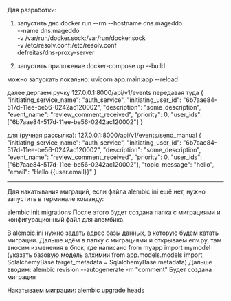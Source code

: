 Для разработки:

1. запустить днс
docker run --rm --hostname dns.mageddo \
--name dns.mageddo \
-v /var/run/docker.sock:/var/run/docker.sock \
-v /etc/resolv.conf:/etc/resolv.conf \
defreitas/dns-proxy-server

2. запустить приложение
docker-compose up --build


можно запускать локально:
uvicorn app.main:app --reload



далее дергаем ручку 127.0.0.1:8000/api/v1/events передавая туда
{
    "initiating_service_name": "auth_service",
    "initiating_user_id": "6b7aae84-517d-11ee-be56-0242ac120002",
    "description": "some_description",
    "event_name": "review_comment_received",
    "priority": 0,
    "user_ids": ["6b7aae84-517d-11ee-be56-0242ac120002"]
}

для (ручная рассылка): 127.0.0.1:8000/api/v1/events/send_manual
{
    "initiating_service_name": "auth_service",
    "initiating_user_id": "6b7aae84-517d-11ee-be56-0242ac120002",
    "description": "some_description",
    "event_name": "review_comment_received",
    "priority": 0,
    "user_ids": ["6b7aae84-517d-11ee-be56-0242ac120002"],
    "topic_message": "hello",
    "email": "Hello {{user.email}}"
}

----------------------------------

Для накатывания миграций, если файла alembic.ini ещё нет, нужно запустить в терминале команду:

alembic init migrations
После этого будет создана папка с миграциями и конфигурационный файл для алембика.


В alembic.ini нужно задать адрес базы данных, в которую будем катать миграции.
Дальше идём в папку с миграциями и открываем env.py, там вносим изменения в блок, где написано
from myapp import mymodel
(указать базовую модель алхимии
from app.models.models import SqlalchemyBase
target_metadata = SqlalchemyBase.metadata)
Дальше вводим: alembic revision --autogenerate -m "comment"
Будет создана миграция

Накатываем миграции: alembic upgrade heads

